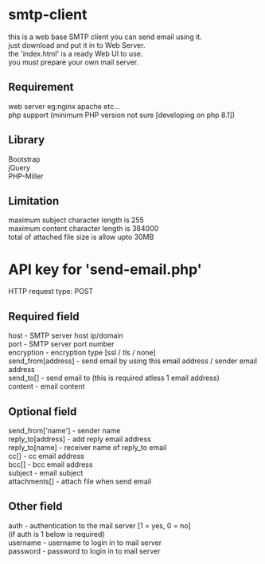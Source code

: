 # smtp-client
 this is a web base SMTP client you can send email using it.\
 just download and put it in to Web Server.\
 the 'index.html' is a ready Web UI to use.\
 you must prepare your own mail server.
 
 ## Requirement
  web server eg:nginx apache etc...\
  php support (minimum PHP version not sure [developing on php 8.1])
 
 ## Library
  Bootstrap\
  jQuery\
  PHP-Miller

 ## Limitation
  maximum subject character length is 255\
  maximum content character length is 384000\
  total of attached file size is allow upto 30MB

# API key for 'send-email.php'
 HTTP request type: POST

 ## Required field
  host - SMTP server host ip/domain\
  port - SMTP server port number\
  encryption - encryption type [ssl / tls / none]\
  send_from[address] - send email by using this email address / sender email address\
  send_to[] - send email to (this is required atless 1 email address)\
  content - email content

 ## Optional field
  send_from['name'] - sender name\
  reply_to[address] - add reply email address\
  reply_to[name] - receiver name of reply_to email\
  cc[] - cc email address\
  bcc[] - bcc email address\
  subject - email subject\
  attachments[] - attach file when send email
  
 ## Other field
  auth - authentication to the mail server [1 = yes, 0 = no]\
  (if auth is 1 below is required)\
  username - username to login in to mail server\
  password - password to login in to mail server
